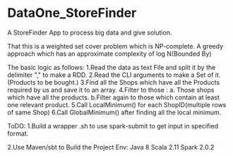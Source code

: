 # DataOne_StoreFinder
A StoreFinder App to process big data and give solution.

That this is a weighted set cover problem which is NP-complete.
A greedy approach which has an approximate complexity of log N(Bounded By)

The basic logic as follows:
1.Read the data as text File and split it by the delimiter "," to make a RDD.
2.Read the CLI arguments to make a Set of it.(Products to be bought.)
3.Find all the Shops which have all the Products required by us and save it to an array.
4.Filter to those :
a. Those shops which have all the products.
b.Filter again to those which contain at least one relevant product.
5.Call LocalMinimum() for each ShopID(multiple rows of same Shop)
6.Call GlobalMinimum() after finding all the local minimum.

ToDO:
1.Build a wrapper .sh to use spark-submit to get input in specified format.

2.Use Maven/sbt to Build the Project
    Env: Java 8
         Scala 2.11
         Spark 2.0.2

